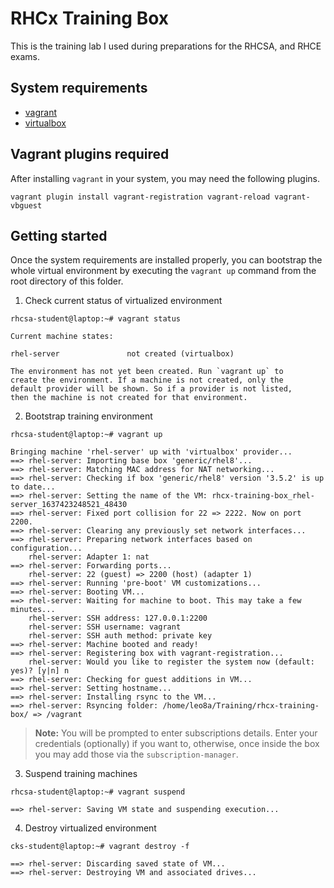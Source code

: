 # RHCx Training Box

This is the training lab I used during preparations for the RHCSA, and RHCE exams.


## System requirements

- [vagrant](https://www.vagrantup.com/docs/installation)
- [virtualbox](https://www.virtualbox.org/wiki/Downloads)


## Vagrant plugins required

After installing `vagrant` in your system, you may need the following plugins.

```
vagrant plugin install vagrant-registration vagrant-reload vagrant-vbguest
```


## Getting started

Once the system requirements are installed properly, you can bootstrap the whole virtual environment by executing the `vagrant up` command from the root directory of this folder.

1) Check current status of virtualized environment
```
rhcsa-student@laptop:~# vagrant status

Current machine states:

rhel-server               not created (virtualbox)

The environment has not yet been created. Run `vagrant up` to
create the environment. If a machine is not created, only the
default provider will be shown. So if a provider is not listed,
then the machine is not created for that environment.
```

2) Bootstrap training environment
```
rhcsa-student@laptop:~# vagrant up

Bringing machine 'rhel-server' up with 'virtualbox' provider...
==> rhel-server: Importing base box 'generic/rhel8'...
==> rhel-server: Matching MAC address for NAT networking...
==> rhel-server: Checking if box 'generic/rhel8' version '3.5.2' is up to date...
==> rhel-server: Setting the name of the VM: rhcx-training-box_rhel-server_1637423248521_48430
==> rhel-server: Fixed port collision for 22 => 2222. Now on port 2200.
==> rhel-server: Clearing any previously set network interfaces...
==> rhel-server: Preparing network interfaces based on configuration...
    rhel-server: Adapter 1: nat
==> rhel-server: Forwarding ports...
    rhel-server: 22 (guest) => 2200 (host) (adapter 1)
==> rhel-server: Running 'pre-boot' VM customizations...
==> rhel-server: Booting VM...
==> rhel-server: Waiting for machine to boot. This may take a few minutes...
    rhel-server: SSH address: 127.0.0.1:2200
    rhel-server: SSH username: vagrant
    rhel-server: SSH auth method: private key
==> rhel-server: Machine booted and ready!
==> rhel-server: Registering box with vagrant-registration...
    rhel-server: Would you like to register the system now (default: yes)? [y|n] n
==> rhel-server: Checking for guest additions in VM...
==> rhel-server: Setting hostname...
==> rhel-server: Installing rsync to the VM...
==> rhel-server: Rsyncing folder: /home/leo8a/Training/rhcx-training-box/ => /vagrant
```

> **Note:** You will be prompted to enter subscriptions details. Enter your credentials (optionally) if you want to, otherwise, once inside the box you may add those via the `subscription-manager`.

3) Suspend training machines
```
rhcsa-student@laptop:~# vagrant suspend

==> rhel-server: Saving VM state and suspending execution...
```

4) Destroy virtualized environment
```
cks-student@laptop:~# vagrant destroy -f

==> rhel-server: Discarding saved state of VM...
==> rhel-server: Destroying VM and associated drives...
```
